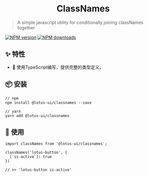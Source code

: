 <div align="center">
  <h1>ClassNames</h1>
</div>

> A simple javascript utility for conditionally joining classNames together

[![NPM version](https://img.shields.io/npm/v/@lotus-ui/classnames.svg?style=flat)](https://npmjs.org/package/@lotus-ui/classnames)
[![NPM downloads](http://img.shields.io/npm/dm/@lotus-ui/classnames.svg?style=flat)](https://npmjs.org/package/@lotus-ui/classnames)

## ✨ 特性

* 🚀 使用TypeScript编写，提供完整的类型定义。

## 📦 安装

```
// npm
npm install @lotus-ui/classnames --save

// yarn
yarn add @lotus-ui/classnames
```

## 🔨 使用

```
import classNames from '@lotus-ui/classnames';

classNames('lotus-button', {
  [`is-active`]: true
})

// >> 'lotus-button is-active'
```
